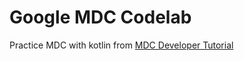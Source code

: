 # Google MDC Codelab

Practice MDC with kotlin from [MDC Developer Tutorial](https://material.io/collections/developer-tutorials/#)
